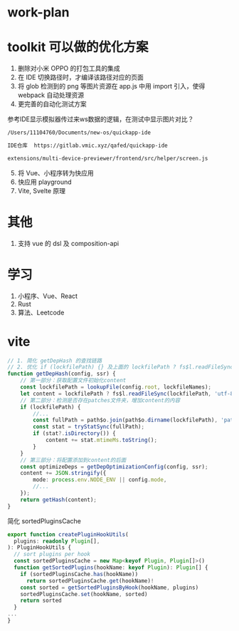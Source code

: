 # work-plan




# toolkit 可以做的优化方案



1. 删除对小米 OPPO 的打包工具的集成
2. 在 IDE 切换路径时，才编译该路径对应的页面
3. 将 glob 检测到的 png 等图片资源在 app.js 中用 import 引入，使得 webpack 自动处理资源
3. 更完善的自动化测试方案

参考IDE显示模拟器传过来ws数据的逻辑，在测试中显示图片对比？

```txt
/Users/11104760/Documents/new-os/quickapp-ide

IDE仓库  https://gitlab.vmic.xyz/qafed/quickapp-ide

extensions/multi-device-previewer/frontend/src/helper/screen.js

```

5. 将 Vue、小程序转为快应用
6. 快应用 playground
7. Vite, Svelte 原理



# 其他

1. 支持 vue 的 dsl 及 composition-api



# 学习

1. 小程序、Vue、React
2. Rust
3. 算法、Leetcode


# vite

```ts
// 1. 简化 getDepHash 的查找链路
// 2. 优化 if (lockfilePath) {} 及上面的 lockfilePath ? fs$l.readFileSync(lockfilePath, 'utf-8') : '';
function getDepHash(config, ssr) {
    // 第一部分：获取配置文件初始化content
    const lockfilePath = lookupFile(config.root, lockfileNames);
    let content = lockfilePath ? fs$l.readFileSync(lockfilePath, 'utf-8') : '';
    // 第二部分：检测是否存在patches文件夹，增加content的内容
    if (lockfilePath) {
        //...
        const fullPath = path$o.join(path$o.dirname(lockfilePath), 'patches');
        const stat = tryStatSync(fullPath);
        if (stat?.isDirectory()) {
            content += stat.mtimeMs.toString();
        }
    }
    // 第三部分：将配置添加到content的后面
    const optimizeDeps = getDepOptimizationConfig(config, ssr);
    content += JSON.stringify({
        mode: process.env.NODE_ENV || config.mode,
        //...
    });
    return getHash(content);
}
```

简化 sortedPluginsCache

```ts
export function createPluginHookUtils(
  plugins: readonly Plugin[],
): PluginHookUtils {
  // sort plugins per hook
  const sortedPluginsCache = new Map<keyof Plugin, Plugin[]>()
  function getSortedPlugins(hookName: keyof Plugin): Plugin[] {
    if (sortedPluginsCache.has(hookName))
      return sortedPluginsCache.get(hookName)!
    const sorted = getSortedPluginsByHook(hookName, plugins)
    sortedPluginsCache.set(hookName, sorted)
    return sorted
  }
...
}
```
